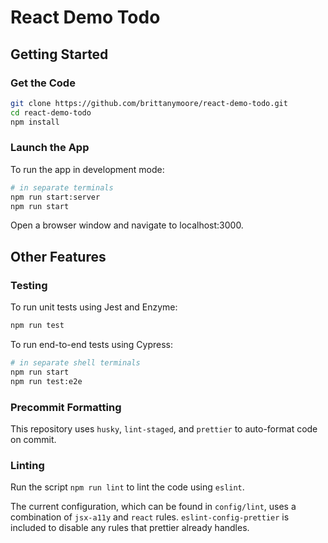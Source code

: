 # React Demo Todo

## Getting Started

### Get the Code

```sh
git clone https://github.com/brittanymoore/react-demo-todo.git
cd react-demo-todo
npm install
```

### Launch the App

To run the app in development mode:

```sh
# in separate terminals
npm run start:server
npm run start
```

Open a browser window and navigate to localhost:3000.

## Other Features

### Testing

To run unit tests using Jest and Enzyme: 

```sh
npm run test
```

To run end-to-end tests using Cypress:

```sh
# in separate shell terminals
npm run start
npm run test:e2e
```

### Precommit Formatting

This repository uses `husky`, `lint-staged`, and `prettier` to auto-format code on commit.

### Linting

Run the script `npm run lint` to lint the code using `eslint`.

The current configuration, which can be found in `config/lint`, uses a combination of `jsx-a11y` and `react` rules. `eslint-config-prettier` is included to disable any rules that prettier already handles.